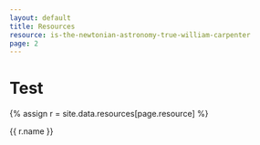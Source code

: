 ```yaml
---
layout: default
title: Resources
resource: is-the-newtonian-astronomy-true-william-carpenter
page: 2
---
```


# Test

{% assign r = site.data.resources[page.resource] %}

{{ r.name }}
